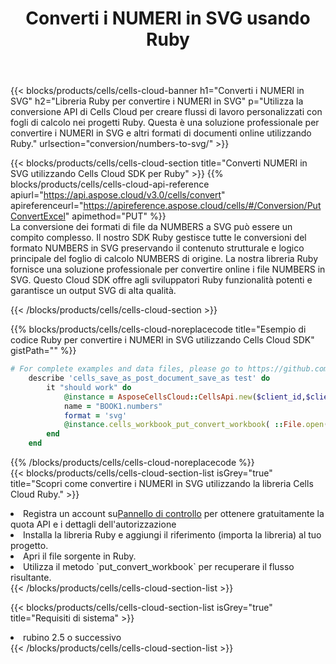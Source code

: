 ﻿---
title:  Converti i NUMERI in SVG usando Ruby
description:  Utilizzando Aspose.Cells Cloud SDK per Ruby per convertire un file in formato NUMERI in un file in formato SVG.
kwords: Excel, Convert NUMBERS to SVG, REST, Ruby
howto: How to convert NUMBERS to SVG using Aspose.Cells Cloud Ruby library.
---
{{< blocks/products/cells/cells-cloud-banner h1="Converti i NUMERI in SVG" h2="Libreria Ruby per convertire i NUMERI in SVG" p="Utilizza la conversione API di Cells Cloud per creare flussi di lavoro personalizzati con fogli di calcolo nei progetti Ruby. Questa è una soluzione professionale per convertire i NUMERI in SVG e altri formati di documenti online utilizzando Ruby." urlsection="conversion/numbers-to-svg/" >}}

{{< blocks/products/cells/cells-cloud-section title="Converti NUMERI in SVG utilizzando Cells Cloud SDK per Ruby" >}}
{{% blocks/products/cells/cells-cloud-api-reference apiurl="https://api.aspose.cloud/v3.0/cells/convert" apireferenceurl="https://apireference.aspose.cloud/cells/#/Conversion/PutConvertExcel" apimethod="PUT" %}}
<br/>
La conversione dei formati di file da NUMBERS a SVG può essere un compito complesso. Il nostro SDK Ruby gestisce tutte le conversioni del formato NUMBERS in SVG preservando il contenuto strutturale e logico principale del foglio di calcolo NUMBERS di origine. La nostra libreria Ruby fornisce una soluzione professionale per convertire online i file NUMBERS in SVG. Questo Cloud SDK offre agli sviluppatori Ruby funzionalità potenti e garantisce un output SVG di alta qualità.

{{< /blocks/products/cells/cells-cloud-section >}}

{{% blocks/products/cells/cells-cloud-noreplacecode title="Esempio di codice Ruby per convertire i NUMERI in SVG utilizzando Cells Cloud SDK" gistPath="" %}}
 
```ruby
# For complete examples and data files, please go to https://github.com/aspose-cells-cloud/aspose-cells-cloud-ruby/
    describe 'cells_save_as_post_document_save_as test' do
        it "should work" do
            @instance = AsposeCellsCloud::CellsApi.new($client_id,$client_secret,"v3.0","https://api.aspose.cloud/")
            name = "BOOK1.numbers"
            format = 'svg'
            @instance.cells_workbook_put_convert_workbook( ::File.open(File.expand_path("data/"+name),"r")  {|io| io.read(io.size) },{:format=>format})     
        end
    end
```
 
{{% /blocks/products/cells/cells-cloud-noreplacecode %}}
<br/>
{{< blocks/products/cells/cells-cloud-section-list isGrey="true" title="Scopri come convertire i NUMERI in SVG utilizzando la libreria Cells Cloud Ruby." >}}
<li> Registra un account su<a href="https://dashboard.aspose.cloud/">Pannello di controllo</a> per ottenere gratuitamente la quota API e i dettagli dell'autorizzazione</li>
<li>Installa la libreria Ruby e aggiungi il riferimento (importa la libreria) al tuo progetto.</li>
<li>Apri il file sorgente in Ruby.</li>
<li>Utilizza il metodo `put_convert_workbook` per recuperare il flusso risultante.</li>
{{< /blocks/products/cells/cells-cloud-section-list >}}

{{< blocks/products/cells/cells-cloud-section-list isGrey="true" title="Requisiti di sistema" >}}
<li>rubino 2.5 o successivo</li>
{{< /blocks/products/cells/cells-cloud-section-list >}}
